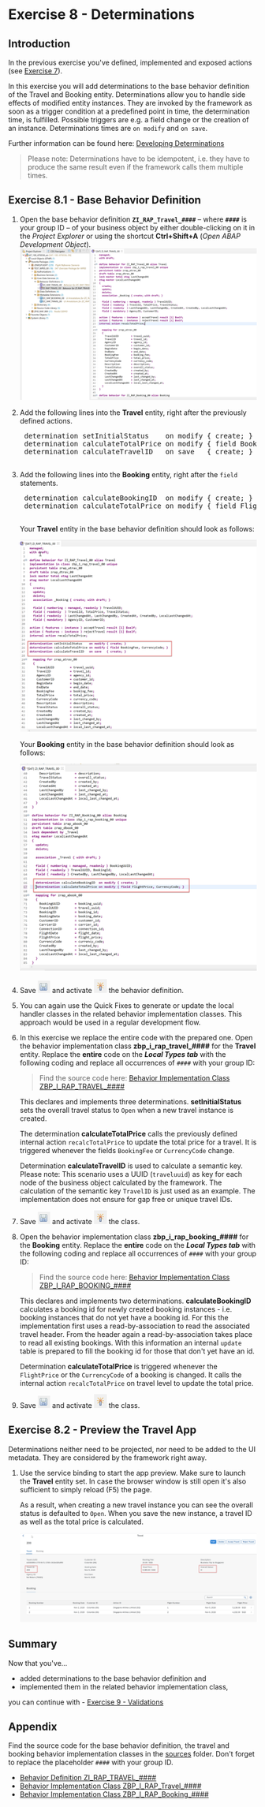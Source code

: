 # Exercise 8 - Determinations

## Introduction
In the previous exercise you've defined, implemented and exposed actions (see [Exercise 7](/exercises/ex7/README.md)).

In this exercise you will add determinations to the base behavior definition of the Travel and Booking entity. Determinations allow you to handle side effects of modified entity instances. They are invoked by the framework as soon as a trigger condition at a predefined point in time, the determination time, is fulfilled. Possible triggers are e.g. a field change or the creation of an instance. Determinations times are `on modify` and `on save`. 

Further information can be found here: [Developing Determinations](https://help.sap.com/viewer/923180ddb98240829d935862025004d6/Cloud/en-US/6edb0438d3e14d18b3c403c406fbe209.html)

> Please note: Determinations have to be idempotent, i.e. they have to produce the same result even if the framework calls them multiple times.

## Exercise 8.1 - Base Behavior Definition
1. Open the base behavior definition **`ZI_RAP_Travel_####`** – where **`####`** is your group ID – of your business object by either double-clicking on it in the _Project Explorer_ or using the shortcut **Ctrl+Shift+A** (_Open ABAP Development Object_).
  ![Actions](images/determination01.png)

2. Add the following lines into the **Travel** entity, right after the previously defined actions.

    <pre>
    determination setInitialStatus    on modify { create; }
    determination calculateTotalPrice on modify { field BookingFee, CurrencyCode; }
    determination calculateTravelID   on save   { create; }
    </pre>

3. Add the following lines into the **Booking** entity, right after the `field` statements.

    <pre>
    determination calculateBookingID  on modify { create; }
    determination calculateTotalPrice on modify { field FlightPrice, CurrencyCode; }
    </pre>

    Your **Travel** entity in the base behavior definition should look as follows:
    
    ![Actions](images/determination02.png)

    Your **Booking** entity in the base behavior definition should look as follows:
    
    ![Actions](images/determination03.png)


3. Save ![save icon](images/adt_save.png) and activate ![activate icon](images/adt_activate.png) the behavior definition.

4. You can again use the Quick Fixes to generate or update the local handler classes in the related behavior implementation classes. This approach would be used in a regular development flow.

5. In this exercise we replace the entire code with the prepared one. Open the behavior implementation class **zbp_i_rap_travel_####** for the **Travel** entity. Replace the **entire** code on the **_Local Types tab_** with the following coding and replace all occurrences of  `####` with your group ID:

    > Find the source code here: [Behavior Implementation Class ZBP_I_RAP_TRAVEL_####](sources/EX8_1_CLAS_ZBP_I_RAP_TRAVEL.txt)

    This declares and implements three determinations. **setInitialStatus** sets the overall travel status to `Open` when a new travel instance is created.
    
    The determination **calculateTotalPrice** calls the previously defined internal action `recalcTotalPrice` to update the total price for a travel. It is triggered whenever the fields `BookingFee` or `CurrencyCode` change.
    
    Determination **calculateTravelID** is used to calculate a semantic key. Please note: This scenario uses a UUID (`traveluuid`) as key for each node of the business object calculated by the framework. The calculation of the semantic key `TravelID` is just used as an example. The implementation does not ensure for gap free or unique travel IDs.

6. Save ![save icon](images/adt_save.png) and activate ![activate icon](images/adt_activate.png) the class.

7. Open the behavior implementation class **zbp_i_rap_booking_####** for the **Booking** entity. Replace the **entire** code on the **_Local Types tab_** with the following coding and replace all occurrences of  `####` with your group ID:

    > Find the source code here: [Behavior Implementation Class ZBP_I_RAP_BOOKING_####](sources/EX8_1_CLAS_ZBP_I_RAP_BOOKING.txt)

    This declares and implements two determinations. **calculateBookingID** calculates a booking id for newly created booking instances - i.e. booking instances that do not yet have a booking id. For this the implementation first uses a read-by-association to read the associated travel header. From the header again a read-by-association takes place to read all existing bookings. With this information an internal `update` table is prepared to fill the booking id for those that don't yet have an id.
    
    Determination **calculateTotalPrice** is triggered whenever the `FlightPrice` or the `CurrencyCode` of a booking is changed. It calls the internal action `recalcTotalPrice` on travel level to update the total price.
    
8. Save ![save icon](images/adt_save.png) and activate ![activate icon](images/adt_activate.png) the class.

## Exercise 8.2 - Preview the Travel App
Determinations neither need to be projected, nor need to be added to the UI metadata. They are considered by the framework right away. 

1. Use the service binding to start the app preview. Make sure to launch the **Travel** entity set. In case the browser window is still open it's also sufficient to simply reload (F5) the page.

   As a result, when creating a new travel instance you can see the overall status is defaulted to `Open`. When you save the new instance, a travel ID as well as the total price is calculated.
  
    ![Preview App](images/determination04.png)

## Summary

Now that you've... 
- added determinations to the base behavior definition and
- implemented them in the related behavior implementation class, 

you can continue with - [Exercise 9 - Validations](../ex9/README.md)

## Appendix

Find the source code for the base behavior definition, the travel and booking behavior implementation classes in the [sources](sources) folder. Don't forget to replace the placeholder `####` with your group ID.

- [Behavior Definition ZI_RAP_TRAVEL_####](sources/EX8_1_BDEF_ZI_RAP_TRAVEL.txt)
- [Behavior Implementation Class ZBP_I_RAP_Travel_####](sources/EX8_1_CLAS_ZBP_I_RAP_TRAVEL.txt)
- [Behavior Implementation Class ZBP_I_RAP_Booking_####](sources/EX8_1_CLAS_ZBP_I_RAP_BOOKING.txt)
